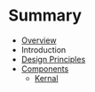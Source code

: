 # Summary

* [Overview](README.md)
* Introduction
* [Design Principles](design-principles.md)
* [Components](components/README.md)
   * [Kernal](components/kernal.md)

